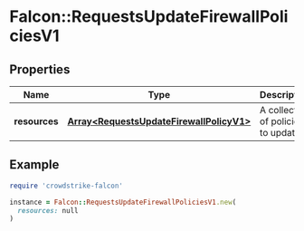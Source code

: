 # Falcon::RequestsUpdateFirewallPoliciesV1

## Properties

| Name | Type | Description | Notes |
| ---- | ---- | ----------- | ----- |
| **resources** | [**Array&lt;RequestsUpdateFirewallPolicyV1&gt;**](RequestsUpdateFirewallPolicyV1.md) | A collection of policies to update |  |

## Example

```ruby
require 'crowdstrike-falcon'

instance = Falcon::RequestsUpdateFirewallPoliciesV1.new(
  resources: null
)
```

